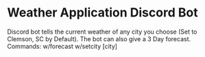 # Weather Application Discord Bot
 Discord bot tells the current weather of any city you choose (Set to Clemson, SC by Default).
 The bot can also give a 3 Day forecast.
 Commands:
    w/forecast
    w/setcity [city]
